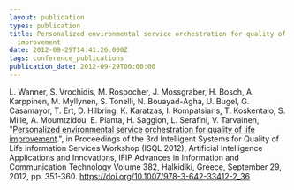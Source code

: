 ```yaml
---
layout: publication
types: publication
title: Personalized environmental service orchestration for quality of life
  improvement
date: 2012-09-29T14:41:26.000Z
tags: conference_publications
publication_date: 2012-09-29T00:00:00
---
```

L. Wanner, S. Vrochidis, M. Rospocher, J. Mossgraber, H. Bosch, A. Karppinen, M. Myllynen, S. Tonelli, N. Bouayad-Agha, U. Bugel, G. Casamayor, T. Ert, D. Hilbring, K. Karatzas, I. Kompatsiaris, T. Koskentalo, S. Mille, A. Moumtzidou, E. Pianta, H. Saggion, L. Serafini, V. Tarvainen, "[Personalized environmental service orchestration for quality of life improvement](https://www.researchgate.net/publication/233530534_Personalized_Environmental_Service_Orchestration_for_Quality_of_Life_Improvement).", in Proceedings of the 3rd Intelligent Systems for Quality of Life information Services Workshop (ISQL 2012), Artificial Intelligence Applications and Innovations, IFIP Advances in Information and Communication Technology Volume 382, Halkidiki, Greece, September 29, 2012, pp. 351-360. <https://doi.org/10.1007/978-3-642-33412-2_36>